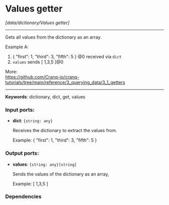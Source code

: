 # Values getter

_[data/dictionary/Values getter]_

---

Gets all values from the dictionary as an array.  
  
  
Example A:  
1. { "first": 1, "third": 3, "fifth": 5 } @0 received via `dict`  
2. `values` sends  [ 1,3,5 ]@0  
  
More:  
https://github.com/Cranq-io/cranq-tutorials/tree/main/reference/3_querying_data/3_1_getters  

---

__Keywords__: dictionary, dict, get, values

### Input ports:

* __dict__: ` {string: any} `

    Receives the dictionary to extract the values from.
    
    Example:
    { "first": 1, "third": 3, "fifth": 5 } 

### Output ports:

* __values__: ` {string: any}[string] `

    Sends the values of the dictionary as an array,
    
    Example:
    [ 1,3,5 ]

### Dependencies




